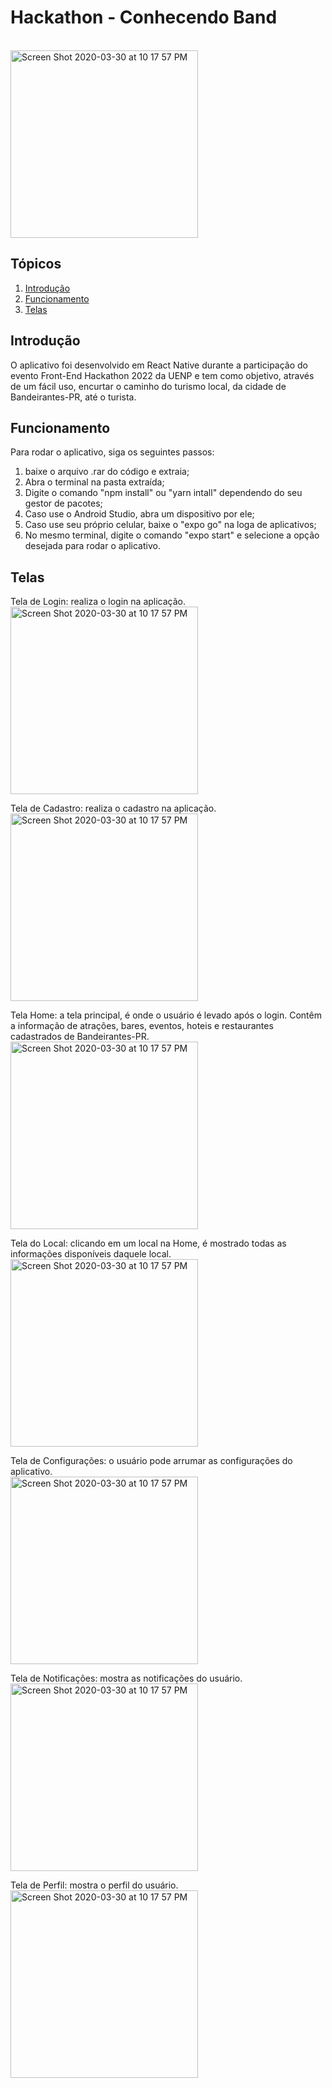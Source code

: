 # Hackathon - Conhecendo Band

</br>
<img width="300" alt="Screen Shot 2020-03-30 at 10 17 57 PM" src="https://github.com/Luizzgs/Hackathon/blob/master/src/assets/logo.png">

## Tópicos
1. [Introdução](#Introdução)
2. [Funcionamento](#Funcionamento)
3. [Telas](#Telas)

## Introdução
O aplicativo foi desenvolvido em React Native durante a participação do evento Front-End Hackathon 2022 da UENP e tem como objetivo, através de um fácil uso, encurtar o caminho do turismo local, da cidade de Bandeirantes-PR, até o turista.

## Funcionamento
Para rodar o aplicativo, siga os seguintes passos:
1. baixe o arquivo .rar do código e extraia; 
2. Abra o terminal na pasta extraída;
3. Digite o comando "npm install" ou "yarn intall" dependendo do seu gestor de pacotes;
4. Caso use o Android Studio, abra um dispositivo por ele;
5. Caso use seu próprio celular, baixe o "expo go" na loga de aplicativos;
4. No mesmo terminal, digite o comando "expo start" e selecione a opção desejada para rodar o aplicativo.

## Telas

Tela de Login: realiza o login na aplicação. <br/>
<img width="300" alt="Screen Shot 2020-03-30 at 10 17 57 PM" src="https://raw.githubusercontent.com/Luizzgs/Imagesns_app/refs/heads/main/login.png"> <br/>

Tela de Cadastro: realiza o cadastro na aplicação. <br/>
<img width="300" alt="Screen Shot 2020-03-30 at 10 17 57 PM" src="https://github.com/Luizzgs/Imagesns_app/blob/main/register.png?raw=true"> <br/>

Tela Home: a tela principal, é onde o usuário é levado após o login. Contêm a informação de atrações, bares, eventos, hoteis e restaurantes cadastrados de Bandeirantes-PR. <br/>
<img width="300" alt="Screen Shot 2020-03-30 at 10 17 57 PM" src="https://github.com/Luizzgs/Imagesns_app/blob/main/home.png?raw=true"> <br/>

Tela do Local: clicando em um local na Home, é mostrado todas as informações disponíveis daquele local. <br/>
<img width="300" alt="Screen Shot 2020-03-30 at 10 17 57 PM" src="https://github.com/Luizzgs/Imagesns_app/blob/main/card.png?raw=true"> <br/>

Tela de Configurações: o usuário pode arrumar as configurações do aplicativo. <br/>
<img width="300" alt="Screen Shot 2020-03-30 at 10 17 57 PM" src="https://github.com/Luizzgs/Imagesns_app/blob/main/config.png?raw=true"> <br/>

Tela de Notificações: mostra as notificações do usuário. <br/>
<img width="300" alt="Screen Shot 2020-03-30 at 10 17 57 PM" src="https://github.com/Luizzgs/Imagesns_app/blob/main/notification.png?raw=true"> <br/>

Tela de Perfil: mostra o perfil do usuário. <br/>
<img width="300" alt="Screen Shot 2020-03-30 at 10 17 57 PM" src="https://github.com/Luizzgs/Imagesns_app/blob/main/profile.png?raw=true"> <br/>
